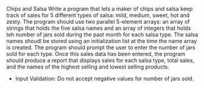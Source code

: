 Chips and Salsa
Write a program that lets a maker of chips and salsa keep track of sales for 5 different types of salsa: mild, medium, sweet, hot and zesty. The program should use two parallel 5-element arrays: an array of strings that holds the five salsa names and an array of integers that holds teh number of jars sold during the past month for each salsa type. The salsa names shoudl be stored using an initialization list at the time the name array is created. The program should prompt the user to enter the number of jars sold for each type. Once this sales data has been entered, the program should produce a report that displays sales for each salsa type, total sales, and the names of the highest selling and lowest selling products.

- Input Validation: Do not accept negative values for number of jars sold.
